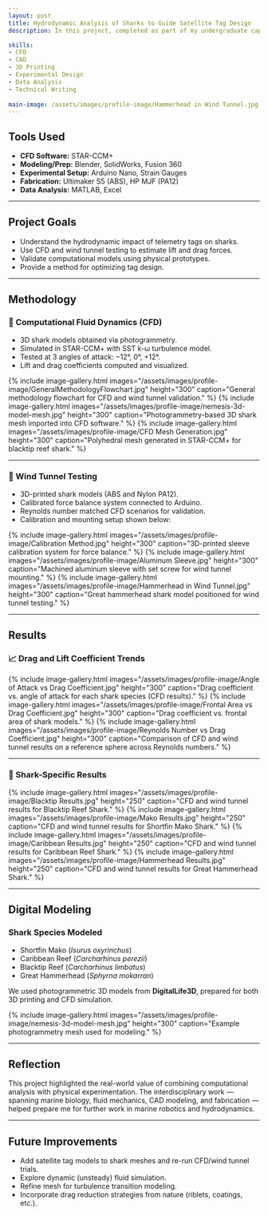 ```yaml
---
layout: post
title: Hydrodynamic Analysis of Sharks to Guide Satellite Tag Design
description: In this project, completed as part of my undergraduate capstone at Oregon State University, I analyzed the hydrodynamic impact of satellite telemetry tags on sharks. Using CFD modeling and wind tunnel validation, the team and I developed a repeatable methodology to evaluate tag-induced drag and lift across different shark species.

skills: 
- CFD
- CAD
- 3D Printing
- Experimental Design
- Data Analysis
- Technical Writing
  
main-image: /assets/images/profile-image/Hammerhead in Wind Tunnel.jpg
---
```


## Tools Used
- **CFD Software:** STAR-CCM+
- **Modeling/Prep:** Blender, SolidWorks, Fusion 360
- **Experimental Setup:** Arduino Nano, Strain Gauges
- **Fabrication:** Ultimaker S5 (ABS), HP MJF (PA12)
- **Data Analysis:** MATLAB, Excel

---

## Project Goals
- Understand the hydrodynamic impact of telemetry tags on sharks.
- Use CFD and wind tunnel testing to estimate lift and drag forces.
- Validate computational models using physical prototypes.
- Provide a method for optimizing tag design.

---

## Methodology

### 📌 Computational Fluid Dynamics (CFD)
- 3D shark models obtained via photogrammetry.
- Simulated in STAR-CCM+ with SST k-ω turbulence model.
- Tested at 3 angles of attack: −12°, 0°, +12°.
- Lift and drag coefficients computed and visualized.

{% include image-gallery.html images="/assets/images/profile-image/GeneralMethodologyFlowchart.jpg" height="300" caption="General methodology flowchart for CFD and wind tunnel validation." %}
{% include image-gallery.html images="/assets/images/profile-image/nemesis-3d-model-mesh.jpg" height="300" caption="Photogrammetry-based 3D shark mesh imported into CFD software." %}
{% include image-gallery.html images="/assets/images/profile-image/CFD Mesh Generation.jpg" height="300" caption="Polyhedral mesh generated in STAR-CCM+ for blacktip reef shark." %}

---

### 📌 Wind Tunnel Testing
- 3D-printed shark models (ABS and Nylon PA12).
- Calibrated force balance system connected to Arduino.
- Reynolds number matched CFD scenarios for validation.
- Calibration and mounting setup shown below:

{% include image-gallery.html images="/assets/images/profile-image/Calibration Method.jpg" height="300" caption="3D-printed sleeve calibration system for force balance." %}
{% include image-gallery.html images="/assets/images/profile-image/Aluminum Sleeve.jpg" height="300" caption="Machined aluminum sleeve with set screw for wind tunnel mounting." %}
{% include image-gallery.html images="/assets/images/profile-image/Hammerhead in Wind Tunnel.jpg" height="300" caption="Great hammerhead shark model positioned for wind tunnel testing." %}

---

## Results

### 📈 Drag and Lift Coefficient Trends
{% include image-gallery.html images="/assets/images/profile-image/Angle of Attack vs Drag Coefficient.jpg" height="300" caption="Drag coefficient vs. angle of attack for each shark species (CFD results)." %}
{% include image-gallery.html images="/assets/images/profile-image/Frontal Area vs Drag Coefficient.jpg" height="300" caption="Drag coefficient vs. frontal area of shark models." %}
{% include image-gallery.html images="/assets/images/profile-image/Reynolds Number vs Drag Coefficient.jpg" height="300" caption="Comparison of CFD and wind tunnel results on a reference sphere across Reynolds numbers." %}

---

### 🦈 Shark-Specific Results

{% include image-gallery.html images="/assets/images/profile-image/Blacktip Results.jpg" height="250" caption="CFD and wind tunnel results for Blacktip Reef Shark." %}
{% include image-gallery.html images="/assets/images/profile-image/Mako Results.jpg" height="250" caption="CFD and wind tunnel results for Shortfin Mako Shark." %}
{% include image-gallery.html images="/assets/images/profile-image/Caribbean Results.jpg" height="250" caption="CFD and wind tunnel results for Caribbean Reef Shark." %}
{% include image-gallery.html images="/assets/images/profile-image/Hammerhead Results.jpg" height="250" caption="CFD and wind tunnel results for Great Hammerhead Shark." %}

---

## Digital Modeling

### Shark Species Modeled
- Shortfin Mako (*Isurus oxyrinchus*)
- Caribbean Reef (*Carcharhinus perezii*)
- Blacktip Reef (*Carcharhinus limbatus*)
- Great Hammerhead (*Sphyrna mokarran*)

We used photogrammetric 3D models from **DigitalLife3D**, prepared for both 3D printing and CFD simulation.

{% include image-gallery.html images="/assets/images/profile-image/nemesis-3d-model-mesh.jpg" height="300" caption="Example photogrammetry mesh used for modeling." %}

---

## Reflection

This project highlighted the real-world value of combining computational analysis with physical experimentation. The interdisciplinary work — spanning marine biology, fluid mechanics, CAD modeling, and fabrication — helped prepare me for further work in marine robotics and hydrodynamics.

---

## Future Improvements

- Add satellite tag models to shark meshes and re-run CFD/wind tunnel trials.
- Explore dynamic (unsteady) fluid simulation.
- Refine mesh for turbulence transition modeling.
- Incorporate drag reduction strategies from nature (riblets, coatings, etc.).

